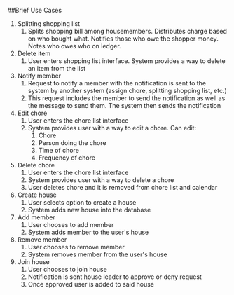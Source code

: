 ##Brief Use Cases
1. Splitting shopping list 
   1. Splits shopping bill among housemembers. Distributes charge based
on who bought what. Notifies those who owe the shopper money. Notes who
owes who on ledger.
2. Delete item
   1. User enters shopping list interface. System provides a way to delete
   an item from the list
3. Notify member 
   1. Request to notify a member with the notification is sent to the
system by another system (assign chore, splitting shopping list, etc.)
   2. This request includes the member to send the notification as well
as the message to send them. The system then sends the notification
4. Edit chore 
   1. User enters the chore list interface
   2. System provides user with a way
to edit a chore. Can edit:
      1. Chore
      2. Person doing the chore
      3. Time of chore
      4. Frequency of chore
5. Delete chore 
   1. User enters the chore list interface
   2. System provides user with a way to delete a chore
   3. User deletes chore and it is removed from chore list and calendar
6. Create house
   1. User selects option to create a house
   2. System adds new house into the database
7. Add member 
   1. User chooses to add member
   2. System adds member to the user's house
8. Remove member
   1. User chooses to remove member
   2. System removes member from the user's house
9. Join house
   1. User chooses to join house
   2. Notification is sent house leader to approve or deny request
   3. Once approved user is added to said house